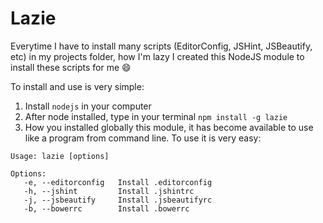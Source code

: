 Lazie
==============

Everytime I have to install many scripts (EditorConfig, JSHint, JSBeautify, etc) in my projects folder, how I'm lazy I created this NodeJS module to install these scripts for me :smile:

To install and use is very simple:

1. Install `nodejs` in your computer
2. After node installed, type in your terminal `npm install -g lazie`
3. How you installed globally this module, it has become available to use like a program from command line. To use it is very easy:

```
Usage: lazie [options]

Options:
   -e, --editorconfig   Install .editorconfig
   -h, --jshint         Install .jshintrc
   -j, --jsbeautify     Install .jsbeautifyrc
   -b, --bowerrc        Install .bowerrc
```
